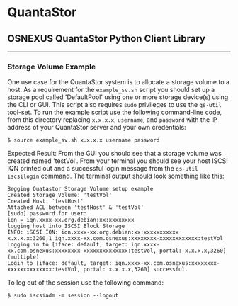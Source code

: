 # QuantaStor
## OSNEXUS QuantaStor Python Client Library
---
### Storage Volume Example

One use case for the QuantaStor system is to allocate a storage volume to a host. As a requirement for the `example_sv.sh` script you should set up a storage pool called 'DefaultPool' using one or more storage device(s) using the CLI or GUI. This script also requires `sudo` privileges to use the `qs-util` tool-set. To run the example script use the following command-line code, from this directory replacing `x.x.x.x`, `username`, and `password` with the IP address of your QuantaStor server and your own credentials:

    $ source example_sv.sh x.x.x.x username password

Expected Result: From the GUI you should see that a storage volume was created named 'testVol'. From your terminal you should see your host ISCSI IQN printed out and a successful login message from the `qs-util iscsilogin` command. The terminal output should look something like this:

    Begging Quatastor Storage Volume setup example
    Created Storage Volume: 'testVol'
    Created Host: 'testHost'
    Attached ACL between 'testHost' & 'testVol'
    [sudo] password for user:
    iqn = iqn.xxxx-xx.org.debian:xx:xxxxxxxx
    logging host into ISCSI Block Storage
    INFO: iSCSI IQN: iqn.xxxx-xx.org.debian:xx:xxxxxxxxxxx
    x.x.x.x:3260,1 iqn.xxxx-xx.com.osnexus:xxxxxxxx-xxxxxxxxxxxx:testVol
    Logging in to [iface: default, target: iqn.xxxx-xx.com.osnexus:xxxxxxxx-xxxxxxxxxxxxxx:testVol, portal: x.x.x.x,3260] (multiple)
    Login to [iface: default, target: iqn.xxxx-xx.com.osnexus:xxxxxxxx-xxxxxxxxxxxxxx:testVol, portal: x.x.x.x,3260] successful.

To log out of the session use the following command:

    $ sudo iscsiadm -m session --logout